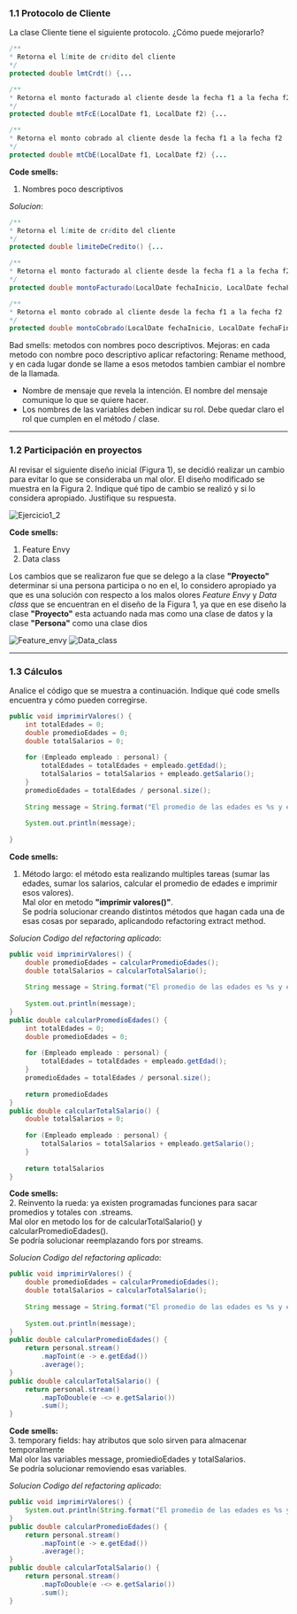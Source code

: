 ### 1.1 Protocolo de Cliente
La clase Cliente tiene el siguiente protocolo. ¿Cómo puede mejorarlo? 

```java
/** 
* Retorna el límite de crédito del cliente
*/
protected double lmtCrdt() {...

/** 
* Retorna el monto facturado al cliente desde la fecha f1 a la fecha f2
*/
protected double mtFcE(LocalDate f1, LocalDate f2) {...

/** 
* Retorna el monto cobrado al cliente desde la fecha f1 a la fecha f2
*/
protected double mtCbE(LocalDate f1, LocalDate f2) {...
```

**Code smells:** 
1. Nombres poco descriptivos

*Solucion*: 
```java
/** 
* Retorna el límite de crédito del cliente
*/
protected double limiteDeCredito() {...

/** 
* Retorna el monto facturado al cliente desde la fecha f1 a la fecha f2
*/
protected double montoFacturado(LocalDate fechaInicio, LocalDate fechaFin) {...

/** 
* Retorna el monto cobrado al cliente desde la fecha f1 a la fecha f2
*/
protected double montoCobrado(LocalDate fechaInicio, LocalDate fechaFin) {...
```

Bad smells: metodos con nombres poco descriptivos.
Mejoras: en cada metodo con nombre poco descriptivo aplicar refactoring: Rename methood, y en cada
lugar donde se llame a esos metodos tambien cambiar el nombre de la llamada.

- Nombre de mensaje que revela la intención. El nombre del mensaje comunique lo que se quiere hacer. 
- Los nombres de las variables deben indicar su rol. Debe quedar claro el rol que cumplen en el método / clase.

----  

### 1.2 Participación en proyectos 
Al revisar el siguiente diseño inicial (Figura 1), se decidió realizar un cambio para evitar lo que se consideraba un mal olor. El diseño modificado se muestra en la Figura 2. Indique qué tipo de cambio se realizó y si lo considera apropiado. Justifique su respuesta.

![Ejercicio1_2](../img/ejercicio1_2.png)

**Code smells:**
1. Feature Envy
2. Data class

Los cambios que se realizaron fue que se delego a la clase **"Proyecto"** determinar si una persona participa o no en el, lo considero apropiado ya que es una solución con respecto a los malos olores _Feature Envy_ y _Data class_ que se encuentran en el diseño de la Figura 1, ya que en ese diseño la clase **"Proyecto"** esta actuando nada mas como una clase de datos y la clase **"Persona"** como una clase dios

![Feature_envy](../img/feature_envy.png)
![Data_class](../img/data_class.png)

----  


### 1.3 Cálculos 
Analice el código que se muestra a continuación. Indique qué code smells encuentra y cómo pueden corregirse.						

```java
public void imprimirValores() {
	int totalEdades = 0;
	double promedioEdades = 0;
	double totalSalarios = 0;
	
	for (Empleado empleado : personal) {
		totalEdades = totalEdades + empleado.getEdad();
		totalSalarios = totalSalarios + empleado.getSalario();
	}
	promedioEdades = totalEdades / personal.size();
		
	String message = String.format("El promedio de las edades es %s y el total de salarios es %s", promedioEdades, totalSalarios);
	
	System.out.println(message);
			
}
```

**Code smells:**  
   1. Método largo: el método esta realizando multiples tareas (sumar las edades, sumar los salarios, calcular el promedio de edades e imprimir esos valores).  
   Mal olor en metodo **"imprimir valores()"**.  
   Se podría solucionar creando distintos métodos que hagan cada una de esas cosas por separado, aplicandodo refactoring extract method.

*Solucion Codigo del refactoring aplicado*:

```java
public void imprimirValores() {
	double promedioEdades = calcularPromedioEdades();
	double totalSalarios = calcularTotalSalario();
		
	String message = String.format("El promedio de las edades es %s y el total de salarios es %s", promedioEdades, totalSalarios);
	
	System.out.println(message);
}
public double calcularPromedioEdades() {
	int totalEdades = 0;
	double promedioEdades = 0;
	
	for (Empleado empleado : personal) {
		totalEdades = totalEdades + empleado.getEdad();
	}
	promedioEdades = totalEdades / personal.size();
		
	return promedioEdades
}
public double calcularTotalSalario() {
	double totalSalarios = 0;
	
	for (Empleado empleado : personal) {
		totalSalarios = totalSalarios + empleado.getSalario();
	}
		
	return totalSalarios
}
```

**Code smells:**  
   2. Reinvento la rueda: ya existen programadas funciones para sacar promedios y totales con .streams.  
   Mal olor en metodo los for de calcularTotalSalario() y calcularPromedioEdades().  
   Se podría solucionar reemplazando fors por streams.

*Solucion Codigo del refactoring aplicado*:

```java
public void imprimirValores() {
	double promedioEdades = calcularPromedioEdades();
	double totalSalarios = calcularTotalSalario();
		
	String message = String.format("El promedio de las edades es %s y el total de salarios es %s", promedioEdades, totalSalarios);
	
	System.out.println(message);
}
public double calcularPromedioEdades() {	
	return personal.stream()
		.mapToint(e -> e.getEdad())
		.average();
}
public double calcularTotalSalario() {
	return personal.stream()
		.mapToDouble(e -<> e.getSalario())
		.sum();
}
```
**Code smells:**  
   3. temporary fields: hay atributos que solo sirven para almacenar temporalmente  
   Mal olor las variables message, promiedioEdades y totalSalarios.  
   Se podría solucionar removiendo esas variables.

*Solucion Codigo del refactoring aplicado*:

```java
public void imprimirValores() {
	System.out.println(String.format("El promedio de las edades es %s y el total de salarios es %s", calcularPromedioEdades(), calcularTotalSalario()));
}
public double calcularPromedioEdades() {	
	return personal.stream()
		.mapToint(e -> e.getEdad())
		.average();
}
public double calcularTotalSalario() {
	return personal.stream()
		.mapToDouble(e -<> e.getSalario())
		.sum();
}
```
